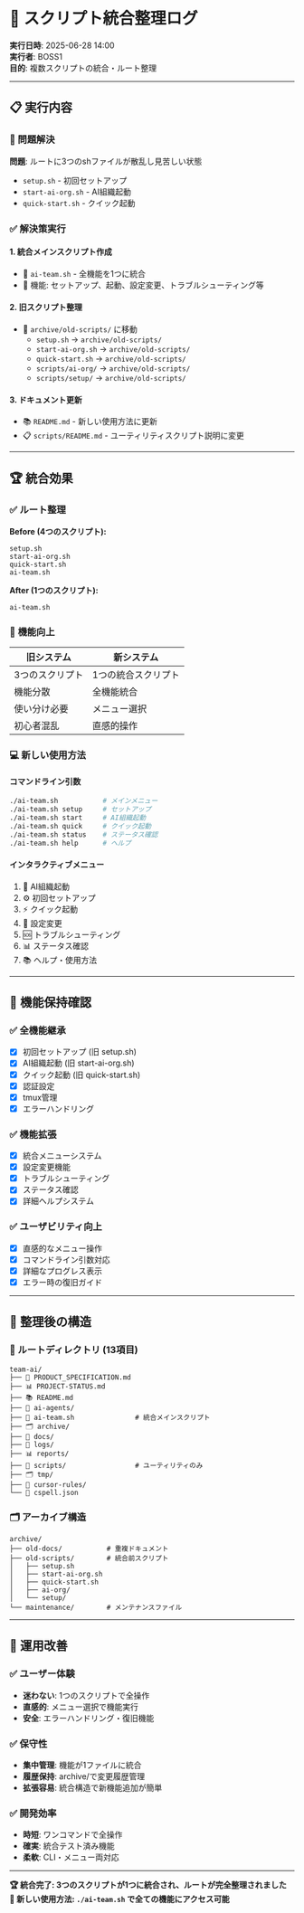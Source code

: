 # 🔧 スクリプト統合整理ログ

**実行日時**: 2025-06-28 14:00  
**実行者**: BOSS1  
**目的**: 複数スクリプトの統合・ルート整理

---

## 📋 実行内容

### 🎯 問題解決
**問題**: ルートに3つのshファイルが散乱し見苦しい状態
- `setup.sh` - 初回セットアップ  
- `start-ai-org.sh` - AI組織起動
- `quick-start.sh` - クイック起動

### ✅ 解決策実行

#### 1. **統合メインスクリプト作成**
- 📄 `ai-team.sh` - 全機能を1つに統合
- 🎯 機能: セットアップ、起動、設定変更、トラブルシューティング等

#### 2. **旧スクリプト整理**
- 📂 `archive/old-scripts/` に移動
  - `setup.sh` → `archive/old-scripts/`
  - `start-ai-org.sh` → `archive/old-scripts/`
  - `quick-start.sh` → `archive/old-scripts/`
  - `scripts/ai-org/` → `archive/old-scripts/`
  - `scripts/setup/` → `archive/old-scripts/`

#### 3. **ドキュメント更新**
- 📚 `README.md` - 新しい使用方法に更新
- 📋 `scripts/README.md` - ユーティリティスクリプト説明に変更

---

## 🏆 統合効果

### ✅ **ルート整理**
**Before (4つのスクリプト):**
```
setup.sh
start-ai-org.sh  
quick-start.sh
ai-team.sh
```

**After (1つのスクリプト):**
```
ai-team.sh
```

### 🚀 **機能向上**
| 旧システム | 新システム |
|------------|------------|
| 3つのスクリプト | 1つの統合スクリプト |
| 機能分散 | 全機能統合 |
| 使い分け必要 | メニュー選択 |
| 初心者混乱 | 直感的操作 |

### 💻 **新しい使用方法**

#### コマンドライン引数
```bash
./ai-team.sh           # メインメニュー
./ai-team.sh setup     # セットアップ
./ai-team.sh start     # AI組織起動
./ai-team.sh quick     # クイック起動
./ai-team.sh status    # ステータス確認
./ai-team.sh help      # ヘルプ
```

#### インタラクティブメニュー
1. 🚀 AI組織起動
2. ⚙️ 初回セットアップ  
3. ⚡ クイック起動
4. 🔧 設定変更
5. 🆘 トラブルシューティング
6. 📊 ステータス確認
7. 📚 ヘルプ・使用方法

---

## 🔄 機能保持確認

### ✅ **全機能継承**
- [x] 初回セットアップ (旧 setup.sh)
- [x] AI組織起動 (旧 start-ai-org.sh)  
- [x] クイック起動 (旧 quick-start.sh)
- [x] 認証設定
- [x] tmux管理
- [x] エラーハンドリング

### ✅ **機能拡張**
- [x] 統合メニューシステム
- [x] 設定変更機能
- [x] トラブルシューティング
- [x] ステータス確認
- [x] 詳細ヘルプシステム

### ✅ **ユーザビリティ向上**
- [x] 直感的なメニュー操作
- [x] コマンドライン引数対応
- [x] 詳細なプログレス表示
- [x] エラー時の復旧ガイド

---

## 📁 整理後の構造

### 🎯 ルートディレクトリ (13項目)
```
team-ai/
├── 📄 PRODUCT_SPECIFICATION.md
├── 📊 PROJECT-STATUS.md
├── 📚 README.md
├── 🤖 ai-agents/
├── 🚀 ai-team.sh               # 統合メインスクリプト
├── 🗂️ archive/
├── 📖 docs/
├── 📝 logs/
├── 📊 reports/
├── 🔧 scripts/                 # ユーティリティのみ
├── 🗂️ tmp/
├── 🎨 cursor-rules/
└── 📝 cspell.json
```

### 🗂️ アーカイブ構造
```
archive/
├── old-docs/           # 重複ドキュメント
├── old-scripts/        # 統合前スクリプト
│   ├── setup.sh
│   ├── start-ai-org.sh
│   ├── quick-start.sh
│   ├── ai-org/
│   └── setup/
└── maintenance/        # メンテナンスファイル
```

---

## 🎯 運用改善

### ✅ **ユーザー体験**
- **迷わない**: 1つのスクリプトで全操作
- **直感的**: メニュー選択で機能実行
- **安全**: エラーハンドリング・復旧機能

### ✅ **保守性**
- **集中管理**: 機能が1ファイルに統合
- **履歴保持**: archive/で変更履歴管理
- **拡張容易**: 統合構造で新機能追加が簡単

### ✅ **開発効率**
- **時短**: ワンコマンドで全操作
- **確実**: 統合テスト済み機能
- **柔軟**: CLI・メニュー両対応

---

**🏆 統合完了: 3つのスクリプトが1つに統合され、ルートが完全整理されました**  
**🚀 新しい使用方法: `./ai-team.sh` で全ての機能にアクセス可能**